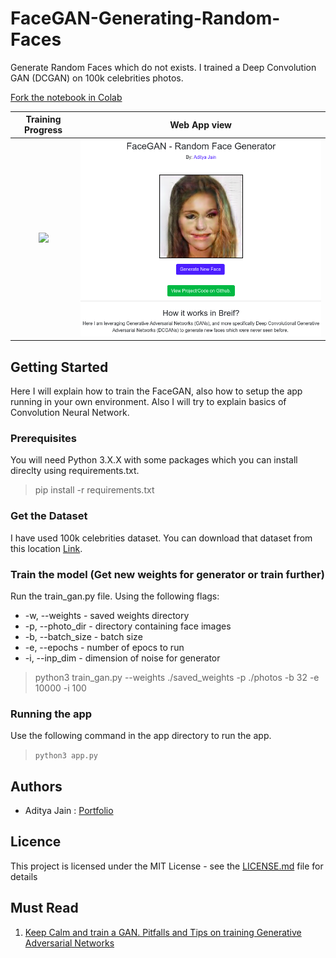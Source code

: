 # FaceGAN-Generating-Random-Faces
Generate Random Faces which do not exists. I trained a Deep Convolution GAN (DCGAN) on 100k celebrities photos.

[Fork the notebook in Colab](https://colab.research.google.com/drive/1uj5U_2Fgr5579oT_2wZCrmsfNGAk8yd_)

Training Progress           | Web App view            
:-------------------------:|:-------------------------:
![](screenshots/progress_animation.png)  |  ![](screenshots/app_view.png) 


## Getting Started
Here I will explain how to train the FaceGAN, also how to setup the app running in your own environment. Also I will try to explain basics of Convolution Neural Network.

### Prerequisites
You will need Python 3.X.X with some packages which you can install direclty using requirements.txt.
> pip install -r requirements.txt

### Get the Dataset
I have used 100k celebrities dataset. You can download that dataset from this location [Link](https://www.kaggle.com/greg115/celebrities-100k).

### Train the model (Get new weights for generator or train further)
Run the train_gan.py file. Using the following flags:
* -w, --weights - saved weights directory
* -p, --photo_dir - directory containing face images
* -b, --batch_size - batch size
* -e, --epochs - number of epocs to run
* -i, --inp_dim - dimension of noise for generator
> python3 train_gan.py --weights ./saved_weights -p ./photos -b 32 -e 10000 -i 100 

### Running the app
Use the following command in the app directory to run the app.
> ``` python3 app.py ```

## Authors
* Aditya Jain : [Portfolio](https://adityajain.me)

## Licence
This project is licensed under the MIT License - see the [LICENSE.md](https://github.com/adityajn105/FaceGAN-Generating-Random-Faces/blob/master/LICENSE) file for details

## Must Read
1. [Keep Calm and train a GAN. Pitfalls and Tips on training Generative Adversarial Networks](https://medium.com/@utk.is.here/keep-calm-and-train-a-gan-pitfalls-and-tips-on-training-generative-adversarial-networks-edd529764aa9)